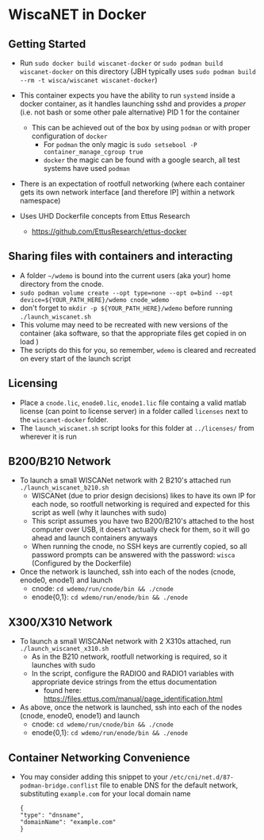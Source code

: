 # WiscaNET in Docker

## Getting Started

- Run `sudo docker build wiscanet-docker` or `sudo podman build wiscanet-docker` on this directory (JBH typically uses `sudo podman build --rm -t wisca/wiscanet wiscanet-docker`)
- This container expects you have the ability to run `systemd` inside a docker container, as it handles launching sshd and provides a *proper* (i.e. not bash or some other pale alternative) PID 1 for the container
  - This can be achieved out of the box by using `podman` or with proper configuration of `docker`
     - For `podman` the only magic is `sudo setsebool -P container_manage_cgroup true`
     - `docker` the magic can be found with a google search, all test systems have used `podman`
- There is an expectation of rootfull networking (where each container gets its own network interface [and therefore IP] within a network namespace)

- Uses UHD Dockerfile concepts from Ettus Research
  - https://github.com/EttusResearch/ettus-docker 

## Sharing files with containers and interacting

- A folder `~/wdemo` is bound into the current users (aka your) home directory from the cnode.
- `sudo podman volume create --opt type=none --opt o=bind --opt device=${YOUR_PATH_HERE}/wdemo cnode_wdemo`
- don't forget to `mkdir -p ${YOUR_PATH_HERE}/wdemo` before running `./launch_wiscanet.sh`
- This volume may need to be recreated with new versions of the container (aka software, so that the appropriate files get copied in on load )
- The scripts do this for you, so remember, `wdemo` is cleared and recreated on every start of the launch script

## Licensing

- Place a `cnode.lic`, `enode0.lic`, `enode1.lic` file containg a valid matlab license (can point to license server) in a folder called `licenses` next to the `wiscanet-docker` folder.
- The `launch_wiscanet.sh` script looks for this folder at `../licenses/` from wherever it is run

## B200/B210 Network

- To launch a small WISCANet network with 2 B210's attached run `./launch_wiscanet_b210.sh`
  - WISCANet (due to prior design decisions) likes to have its own IP for each node, so rootfull networking is required and expected for this script as well (why it launches with sudo)
  - This script assumes you have two B200/B210's attached to the host computer over USB, it doesn't actually check for them, so it will go ahead and launch containers anyways
  - When running the cnode, no SSH keys are currently copied, so all password prompts can be answered with the password: `wisca` (Configured by the Dockerfile)
- Once the network is launched, ssh into each of the nodes (cnode, enode0, enode1) and launch
  - cnode: `cd wdemo/run/cnode/bin && ./cnode`
  - enode{0,1}: `cd wdemo/run/enode/bin && ./enode`

## X300/X310 Network

- To launch a small WISCANet network with 2 X310s attached, run `./launch_wiscanet_x310.sh`
  - As in the B210 network, rootfull networking is required, so it launches with sudo
  - In the script, configure the RADIO0 and RADIO1 variables with appropriate device strings from the ettus documentation
    - found here: https://files.ettus.com/manual/page_identification.html
- As above, once the network is launched, ssh into each of the nodes (cnode, enode0, enode1) and launch
  - cnode: `cd wdemo/run/cnode/bin && ./cnode`
  - enode{0,1}: `cd wdemo/run/enode/bin && ./enode`

## Container Networking Convenience

- You may consider adding this snippet to your `/etc/cni/net.d/87-podman-bridge.conflist` file to enable DNS for the default network, substituting `example.com` for your local domain name

    ```
    {
    "type": "dnsname",
    "domainName": "example.com"
    }
    ```
